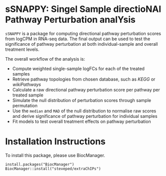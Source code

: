 # sSNAPPY: Singel Sample directioNAl Pathway Perturbation analYsis


`sSNAPPY` is a package for computing directional pathway perturbation scores from logCPM in RNA-seq data. The final output can be used to test the significance of pathway perturbation at both individual-sample and overall treatment levels.
    
The overall workflow of the analysis is:
- Compute weighted single-sample logFCs for each of the treated samples
- Retrieve pathway topologies from chosen database, such as *KEGG* or *wikiPathways*
- Calculate a raw directional pathway perturbation score per pathway per treated sample
- Simulate the null distribution of perturbation scores through sample permutation
- Use the `median` and `MAD` of the null distribution to normalise raw scores and derive significance of pathway perturbation for individual samples
- Fit models to test overall treatment effects on pathway perturbation

# Installation Instructions

To install this package, please use BiocManager.

`install.packages("BiocManager")
BiocManager::install("steveped/extraChIPs")`
